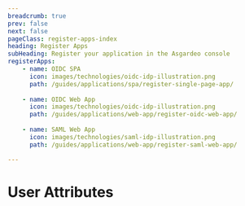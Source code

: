 ```yaml
---
breadcrumb: true
prev: false
next: false
pageClass: register-apps-index
heading: Register Apps
subHeading: Register your application in the Asgardeo console
registerApps:
    - name: OIDC SPA
      icon: images/technologies/oidc-idp-illustration.png
      path: /guides/applications/spa/register-single-page-app/
    
    - name: OIDC Web App
      icon: images/technologies/oidc-idp-illustration.png
      path: /guides/applications/web-app/register-oidc-web-app/
    
    - name: SAML Web App
      icon: images/technologies/saml-idp-illustration.png
      path: /guides/applications/web-app/register-saml-web-app/

---
```


# User Attributes

<RegisterAppsOverview/>
